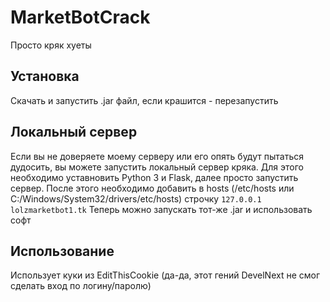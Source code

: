 # MarketBotCrack
Просто кряк хуеты

## Установка
Скачать и запустить .jar файл, если крашится - перезапустить

## Локальный сервер
Если вы не доверяете моему серверу или его опять будут пытаться дудосить, вы можете запустить локальный сервер кряка. Для этого необходимо уставновить Python 3 и Flask, далее просто запустить сервер. После этого необходимо добавить в hosts (/etc/hosts или C:/Windows/System32/drivers/etc/hosts) строчку 
```127.0.0.1 lolzmarketbot1.tk```
Теперь можно запускать тот-же .jar и использовать софт

## Использование
Использует куки из EditThisCookie (да-да, этот гений DevelNext не смог сделать вход по логину/паролю)
